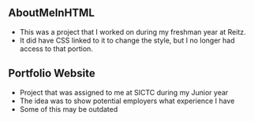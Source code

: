 ## AboutMeInHTML
- This was a project that I worked on during my freshman year at Reitz.
- It did have CSS linked to it to change the style, but I no longer had access to that portion.

## Portfolio Website
- Project that was assigned to me at SICTC during my Junior year
- The idea was to show potential employers what experience I have
- Some of this may be outdated

